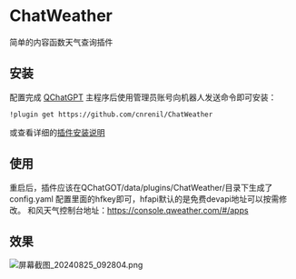 # ChatWeather
简单的内容函数天气查询插件

## 安装

配置完成 [QChatGPT](https://github.com/RockChinQ/QChatGPT) 主程序后使用管理员账号向机器人发送命令即可安装：

```
!plugin get https://github.com/cnrenil/ChatWeather
```
或查看详细的[插件安装说明](https://github.com/RockChinQ/QChatGPT/wiki/5-%E6%8F%92%E4%BB%B6%E4%BD%BF%E7%94%A8)

## 使用

重启后，插件应该在QChatGOT/data/plugins/ChatWeather/目录下生成了config.yaml
配置里面的hfkey即可，hfapi默认的是免费devapi地址可以按需修改。
和风天气控制台地址：https://console.qweather.com/#/apps

## 效果
![屏幕截图_20240825_092804.png](https://img.renil.cc/i/2024/08/25/66ca972ec3c58.png)
